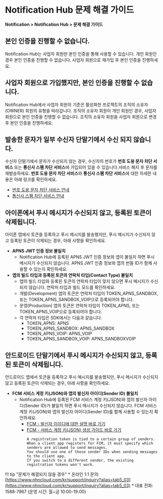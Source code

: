 <style>
.page__rnb .lst_rnb_item .rnb_item:first-of-type a {
    display: inline !important;
}
</style>
<h1>Notification Hub 문제 해결 가이드</h1>

**Notification > Notification Hub > 문제 해결 가이드**

<span id="sms-delivery-failure"></span>

## 본인 인증을 진행할 수 없습니다.

Notification Hub는 사업자 회원만 본인 인증을 통해 사용할 수 있습니다. 개인 회원인 경우 본인 인증을 진행할 수 없습니다. 사업자 회원으로 재가입 후 본인 인증을 진행하세요.

## 사업자 회원으로 가입했지만, 본인 인증을 진행할 수 없습니다.

Notification Hub에서 사업자 회원의 기준은 활성화한 프로젝트의 조직의 소유자(OWNER) 회원의 유형을 따라갑니다. 조직의 소유자 회원이 개인 회원인 경우, 사업자 회원으로 본인 인증을 진행할 수 없습니다. 조직의 소유자 회원을 사업자 회원으로 변경 후 본인 인증을 진행하세요.

## 발송한 문자가 일부 수신자 단말기에서 수신 되지 않습니다.

수신자 단말기에서 문자가 수신되지 않는 경우, 수신자의 번호가 **번호 도용 문자 차단 서비스** 또는 **통신사 스팸 차단 서비스**에 가입되어 있을 수 있습니다.서비스 해지 후 문자를 재발송하세요. **번호 도용 문자 차단 서비스**와 **통신사 스팸 차단 서비스**에 대한 자세한 내용은 아래 링크를 확인하세요.

* [번호 도용 문자 차단 서비스 안내](service-policy-and-precondition/2-sms#about-phone-scam-blocking-services)
* [통신사 스팸 차단 서비스 안내](service-policy-and-precondition/2-sms#about-phone-scam-blocking-services)

## 아이폰에서 푸시 메시지가 수신되지 않고, 등록된 토큰이 삭제됩니다.

아이폰 앱에서 토큰을 등록하고 푸시 메시지를 발송했지만, 푸시 메시지가 수신되지 않고 등록된 토큰이 삭제되는 경우, 아래 사항을 확인하세요.

* **APNS JWT 인증 정보 불일치**
  * Notification Hub에 등록된 APNS JWT 인증 정보와 앱이 불일치 하면 푸시 메시지가 수신되지 않습니다. APNS JWT 인증 정보와 앱의 번들 ID가 함께 사용할 수 있는지 확인하세요.
* **앱의 빌드 타입과 등록된 토큰의 연락처 타입(Contact Type) 불일치**
  * 앱의 빌드 타입와 등록된 토큰의 연락처 타입이 맞지 않으면 푸시 메시지가 수신되지 않습니다. 연락처 타입과 빌드 모드를 확인하세요.
  * 개발(Development) 앱의 토큰은 연락처 타입이 TOKEN_APNS_SANDBOX, 또는 TOKEN_APNS_SANDBOX_VOIP으로 등록되어야 합니다.
  * 운영(Production) 앱의 토큰은 연락처 타입이 TOKEN_APNS, 또는 TOKEN_APNS_VOIP으로 등록되어야 합니다.
  * 각 연락처 타입은 SDK에서는 다음과 같습니다.
    * TOKEN_APNS: APNS
    * TOKEN_APNS_SANDBOX: APNS_SANDBOX
    * TOKEN_APNS_VOIP: APNS_VOIP
    * TOKEN_APNS_SANDBOX_VOIP: APNS_SANDBOXVOIP

## 안드로이드 단말기에서 푸시 메시지가 수신되지 않고, 등록된 토큰이 삭제됩니다.
  
안드로이드 앱에서 토큰을 등록하고 푸시 메시지를 발송했지만, 푸시 메시지가 수신되지 않고 등록된 토큰이 삭제되는 경우, 아래 사항을 확인하세요.

* **FCM 서비스 계정 키(JSON)와 앱의 발신자 아이디(Sender ID) 불일치**
  * Notification Hub에 등록된 FCM 서비스 계정 키(JSON)와 앱의 발신자 아이디(Sender ID)가 불일치 하면 푸시 메시지가 수신되지 않습니다. FCM 서비스 계정 키(JSON)와 앱의 발신자 아이디(Sender ID)를 함께 사용할 수 있는지 확인하세요.
    * [FCM - 발신자 이이디에 대한 설명 바로 가기](https://firebase.google.com/docs/cloud-messaging/concept-options#credentials)
    * [FCM - 서비스 계정 키(JSON) 생성 가이드 바로 가기](https://firebase.google.com/docs/cloud-messaging/http-server-ref)
        ```
        A registration token is tied to a certain group of senders. 
        When a client app registers for FCM, it must specify which senders are allowed to send messages. 
        You should use one of those sender IDs when sending messages to the client app. 
        If you switch to a different sender, the existing registration tokens won't work.
        ```


!!! tip "문제가 해결되지 않을 경우"
    * 온라인 1:1 문의: [https://www.nhncloud.com/kr/support/inquiry?alias=tab5_03](https://www.nhncloud.com/kr/support/inquiry?alias=tab5_03)
    * 대표 전화: 1588-7967 (운영 시간: 월\~금 10:00-19:00)